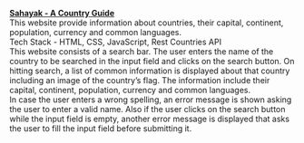 <ins>**Sahayak - A Country Guide**</ins><br>
This website provide information about countries, their capital, continent, population, currency and common languages.<br>
Tech Stack - HTML, CSS, JavaScript, Rest Countries API<br>
This website consists of a search bar. The user enters the name of the country to be searched in the input field and clicks on the search button. On hitting search, a list of common information is displayed about that country including an image of the country’s flag. The information include their capital, continent, population, currency and common languages.<br>
In case the user enters a wrong spelling, an error message is shown asking the user to enter a valid name. Also if the user clicks on the search button while the input field is empty, another error message is displayed that asks the user to fill the input field before submitting it.
